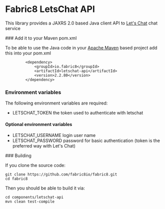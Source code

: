 Fabric8 LetsChat API
====================

This library provides a JAXRS 2.0 based Java client API to [Let's Chat](http://sdelements.github.io/lets-chat/) chat service

### Add it to your Maven pom.xml

To be able to use the Java code in your [Apache Maven](http://maven.apache.org/) based project add this into your pom.xml

             <dependency>
                 <groupId>io.fabric8</groupId>
                 <artifactId>letschat-api</artifactId>
                 <version>2.2.80</version>
             </dependency>

### Environment variables

The following environment variables are required:

* LETSCHAT_TOKEN the token used to authenticate with letschat

#### Optional environment variables

* LETSCHAT_USERNAME login user name
* LETSCHAT_PASSWORD password for basic authentication (token is the preferred way with Let's Chat)


### Building

If you clone the source code:

    git clone https://github.com/fabric8io/fabric8.git
    cd fabric8

Then you should be able to build it via:

    cd components/letschat-api
    mvn clean test-compile
